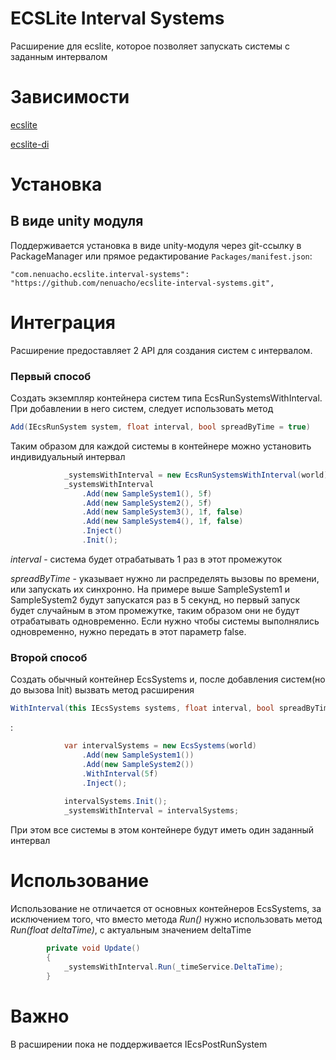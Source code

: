 # ECSLite Interval Systems

Расширение для ecslite, которое позволяет запускать системы с заданным интервалом

# Зависимости
[ecslite](https://github.com/Leopotam/ecslite)

[ecslite-di](https://github.com/Leopotam/ecslite-di)

# Установка
## В виде unity модуля
Поддерживается установка в виде unity-модуля через git-ссылку в PackageManager или прямое редактирование `Packages/manifest.json`:
```
"com.nenuacho.ecslite.interval-systems": "https://github.com/nenuacho/ecslite-interval-systems.git",
```

# Интеграция

Расширение предоставляет 2 API для создания систем с интервалом.

### Первый способ
Создать экземпляр контейнера систем типа EcsRunSystemsWithInterval. При добавлении в него систем, следует использовать метод 
```c#
Add(IEcsRunSystem system, float interval, bool spreadByTime = true)
```
Таким образом для каждой системы в контейнере можно установить индивидуальный интервал

```c#
            _systemsWithInterval = new EcsRunSystemsWithInterval(world);
            _systemsWithInterval
                .Add(new SampleSystem1(), 5f)
                .Add(new SampleSystem2(), 5f)
                .Add(new SampleSystem3(), 1f, false)
                .Add(new SampleSystem4(), 1f, false)
                .Inject()
                .Init();
```
*interval* - система будет отрабатывать 1 раз в этот промежуток

*spreadByTime* - указывает нужно ли распределять вызовы по времени, или запускать их синхронно. На примере выше SampleSystem1 и SampleSystem2 будут запускатся раз в 5 секунд, но первый запуск будет случайным в этом промежутке, таким образом они не будут отрабатывать одновременно. Если нужно чтобы системы выполнялись одновременно, нужно передать в этот параметр false.

### Второй способ
Создать обычный контейнер EcsSystems и, после добавления систем(но до вызова Init) вызвать метод расширения 
```c#
WithInterval(this IEcsSystems systems, float interval, bool spreadByTime = true)
```
:
```c#
            var intervalSystems = new EcsSystems(world)
                .Add(new SampleSystem1())
                .Add(new SampleSystem2())
                .WithInterval(5f)
                .Inject();
                
            intervalSystems.Init();
            _systemsWithInterval = intervalSystems;

```
При этом все системы в этом контейнере будут иметь один заданный интервал


# Использование

Использование не отличается от основных контейнеров EcsSystems, за исключением того, что вместо метода *Run()* нужно использовать метод *Run(float deltaTime)*, c актуальным значением deltaTime

```c#
        private void Update()
        {
            _systemsWithInterval.Run(_timeService.DeltaTime);
        }
```

# Важно

В расширении пока не поддерживается IEcsPostRunSystem

